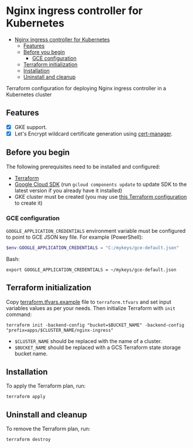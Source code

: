 # Nginx ingress controller for Kubernetes

- [Nginx ingress controller for Kubernetes](#nginx-ingress-controller-for-kubernetes)
  - [Features](#features)
  - [Before you begin](#before-you-begin)
    - [GCE configuration](#gce-configuration)
  - [Terraform initialization](#terraform-initialization)
  - [Installation](#installation)
  - [Uninstall and cleanup](#uninstall-and-cleanup)

Terraform configuration for deploying Nginx ingress controller in a Kubernetes
cluster

## Features

- [x] GKE support.
- [x] Let's Encrypt wildcard certificate generation using
      [cert-manager](https://cert-manager.readthedocs.io/en/latest/).

## Before you begin

The following prerequisites need to be installed and configured:

- [Terraform](https://www.terraform.io/downloads.html)
- [Google Cloud SDK](https://cloud.google.com/sdk/install) (run
  `gcloud components update` to update SDK to the latest version if you already
  have it installed)
- GKE cluster must be created (you may use
  [this Terraform configuration](https://github.com/Wi3ard/gke-cluster-terraform)
  to create it)

### GCE configuration

`GOOGLE_APPLICATION_CREDENTIALS` environment variable must be configured to
point to GCE JSON key file. For example (PowerShell):

```powershell
$env:GOOGLE_APPLICATION_CREDENTIALS = "C:/mykeys/gce-default.json"
```

Bash:

```shell
export GOOGLE_APPLICATION_CREDENTIALS = ~/mykeys/gce-default.json
```

## Terraform initialization

Copy [terraform.tfvars.example](terraform.tfvars.example) file to
`terraform.tfvars` and set input variables values as per your needs. Then
initialize Terraform with `init` command:

```shell
terraform init -backend-config "bucket=$BUCKET_NAME" -backend-config "prefix=apps/$CLUSTER_NAME/nginx-ingress"
```

- `$CLUSTER_NAME` should be replaced with the name of a cluster.
- `$BUCKET_NAME` should be replaced with a GCS Terraform state storage bucket
  name.

## Installation

To apply the Terraform plan, run:

```shell
terraform apply
```

## Uninstall and cleanup

To remove the Terraform plan, run:

```shell
terraform destroy
```
